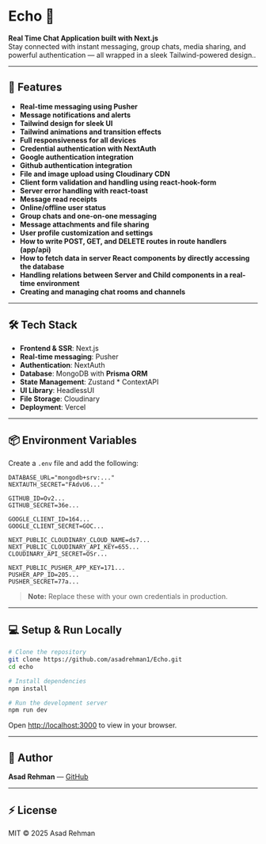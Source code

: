 # Echo 💬

**Real Time Chat Application built with Next.js**  
Stay connected with instant messaging, group chats, media sharing, and powerful authentication — all wrapped in a sleek Tailwind-powered design..

---

## 🚀 Features

- **Real-time messaging using Pusher**
- **Message notifications and alerts**
- **Tailwind design for sleek UI**
- **Tailwind animations and transition effects**
- **Full responsiveness for all devices**
- **Credential authentication with NextAuth**
- **Google authentication integration**
- **Github authentication integration**
- **File and image upload using Cloudinary CDN**
- **Client form validation and handling using react-hook-form**
- **Server error handling with react-toast**
- **Message read receipts**
- **Online/offline user status**
- **Group chats and one-on-one messaging**
- **Message attachments and file sharing**
- **User profile customization and settings**
- **How to write POST, GET, and DELETE routes in route handlers (app/api)**
- **How to fetch data in server React components by directly accessing the database**
- **Handling relations between Server and Child components in a real-time environment**
- **Creating and managing chat rooms and channels**  

---

## 🛠 Tech Stack

- **Frontend & SSR**: Next.js  
- **Real-time messaging**: Pusher
- **Authentication**: NextAuth
- **Database**: MongoDB with **Prisma ORM**        
- **State Management**: Zustand * ContextAPI  
- **UI Library**: HeadlessUI    
- **File Storage**: Cloudinary
- **Deployment**: Vercel

---

## 📦 Environment Variables

Create a `.env` file and add the following:

```env
DATABASE_URL="mongodb+srv:..."
NEXTAUTH_SECRET="FAdvU6..."

GITHUB_ID=Ov2...
GITHUB_SECRET=36e...

GOOGLE_CLIENT_ID=164...
GOOGLE_CLIENT_SECRET=GOC...

NEXT_PUBLIC_CLOUDINARY_CLOUD_NAME=ds7...
NEXT_PUBLIC_CLOUDINARY_API_KEY=655...
CLOUDINARY_API_SECRET=OSr...

NEXT_PUBLIC_PUSHER_APP_KEY=171...
PUSHER_APP_ID=205...
PUSHER_SECRET=77a...
```

> **Note:** Replace these with your own credentials in production.

---

## 💻 Setup & Run Locally

```bash
# Clone the repository
git clone https://github.com/asadrehman1/Echo.git
cd echo

# Install dependencies
npm install

# Run the development server
npm run dev
```

Open [http://localhost:3000](http://localhost:3000) to view in your browser.

---

## 📝 Author

**Asad Rehman** — [GitHub](https://github.com/asadrehman1)  

---

## ⚡ License

MIT © 2025 Asad Rehman
